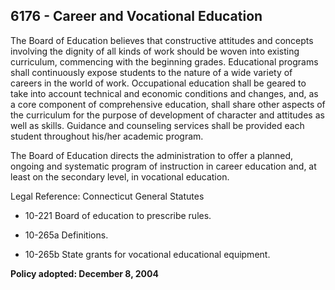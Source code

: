 ## 6176 - Career and Vocational Education

The Board of Education believes that constructive attitudes and concepts involving the dignity of all kinds of work should be woven into existing curriculum, commencing with the beginning grades. Educational programs shall continuously expose students to the nature of a wide variety of careers in the world of work. Occupational education shall be geared to take into account technical and economic conditions and changes, and, as a core component of comprehensive education, shall share other aspects of the curriculum for the purpose of development of character and attitudes as well as skills. Guidance and counseling services shall be provided each student throughout his/her academic program.

The Board of Education directs the administration to offer a planned, ongoing and systematic program of instruction in career education and, at least on the secondary level, in vocational education.

Legal Reference:  Connecticut General Statutes

* 10-221 Board of education to prescribe rules.

* 10-265a Definitions.

* 10-265b State grants for vocational educational equipment.

**Policy adopted:  December 8, 2004**

